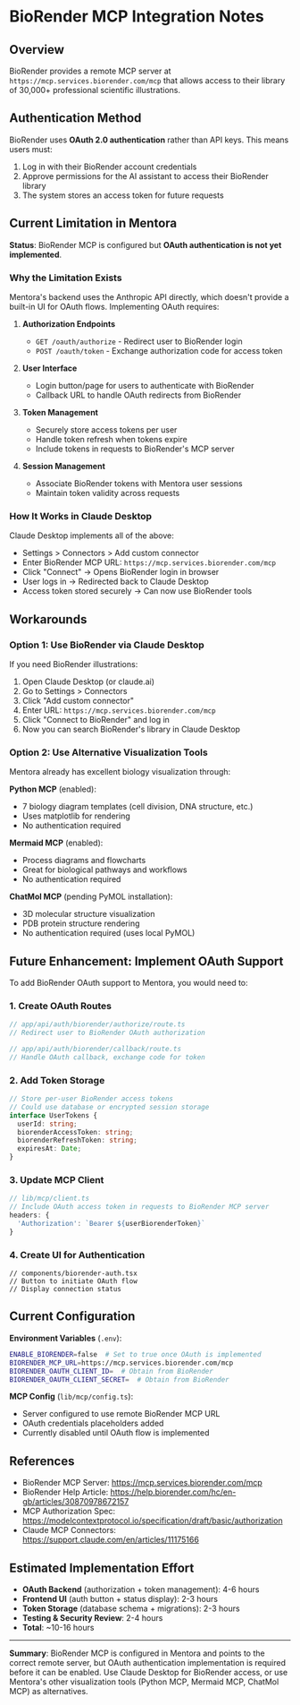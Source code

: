 # BioRender MCP Integration Notes

## Overview

BioRender provides a remote MCP server at `https://mcp.services.biorender.com/mcp` that allows access to their library of 30,000+ professional scientific illustrations.

## Authentication Method

BioRender uses **OAuth 2.0 authentication** rather than API keys. This means users must:
1. Log in with their BioRender account credentials
2. Approve permissions for the AI assistant to access their BioRender library
3. The system stores an access token for future requests

## Current Limitation in Mentora

**Status**: BioRender MCP is configured but **OAuth authentication is not yet implemented**.

### Why the Limitation Exists

Mentora's backend uses the Anthropic API directly, which doesn't provide a built-in UI for OAuth flows. Implementing OAuth requires:

1. **Authorization Endpoints**
   - `GET /oauth/authorize` - Redirect user to BioRender login
   - `POST /oauth/token` - Exchange authorization code for access token

2. **User Interface**
   - Login button/page for users to authenticate with BioRender
   - Callback URL to handle OAuth redirects from BioRender

3. **Token Management**
   - Securely store access tokens per user
   - Handle token refresh when tokens expire
   - Include tokens in requests to BioRender's MCP server

4. **Session Management**
   - Associate BioRender tokens with Mentora user sessions
   - Maintain token validity across requests

### How It Works in Claude Desktop

Claude Desktop implements all of the above:
- Settings > Connectors > Add custom connector
- Enter BioRender MCP URL: `https://mcp.services.biorender.com/mcp`
- Click "Connect" → Opens BioRender login in browser
- User logs in → Redirected back to Claude Desktop
- Access token stored securely → Can now use BioRender tools

## Workarounds

### Option 1: Use BioRender via Claude Desktop

If you need BioRender illustrations:
1. Open Claude Desktop (or claude.ai)
2. Go to Settings > Connectors
3. Click "Add custom connector"
4. Enter URL: `https://mcp.services.biorender.com/mcp`
5. Click "Connect to BioRender" and log in
6. Now you can search BioRender's library in Claude Desktop

### Option 2: Use Alternative Visualization Tools

Mentora already has excellent biology visualization through:

**Python MCP** (enabled):
- 7 biology diagram templates (cell division, DNA structure, etc.)
- Uses matplotlib for rendering
- No authentication required

**Mermaid MCP** (enabled):
- Process diagrams and flowcharts
- Great for biological pathways and workflows
- No authentication required

**ChatMol MCP** (pending PyMOL installation):
- 3D molecular structure visualization
- PDB protein structure rendering
- No authentication required (uses local PyMOL)

## Future Enhancement: Implement OAuth Support

To add BioRender OAuth support to Mentora, you would need to:

### 1. Create OAuth Routes
```typescript
// app/api/auth/biorender/authorize/route.ts
// Redirect user to BioRender OAuth authorization

// app/api/auth/biorender/callback/route.ts
// Handle OAuth callback, exchange code for token
```

### 2. Add Token Storage
```typescript
// Store per-user BioRender access tokens
// Could use database or encrypted session storage
interface UserTokens {
  userId: string;
  biorenderAccessToken: string;
  biorenderRefreshToken: string;
  expiresAt: Date;
}
```

### 3. Update MCP Client
```typescript
// lib/mcp/client.ts
// Include OAuth access token in requests to BioRender MCP server
headers: {
  'Authorization': `Bearer ${userBiorenderToken}`
}
```

### 4. Create UI for Authentication
```tsx
// components/biorender-auth.tsx
// Button to initiate OAuth flow
// Display connection status
```

## Current Configuration

**Environment Variables** (`.env`):
```bash
ENABLE_BIORENDER=false  # Set to true once OAuth is implemented
BIORENDER_MCP_URL=https://mcp.services.biorender.com/mcp
BIORENDER_OAUTH_CLIENT_ID=  # Obtain from BioRender
BIORENDER_OAUTH_CLIENT_SECRET=  # Obtain from BioRender
```

**MCP Config** (`lib/mcp/config.ts`):
- Server configured to use remote BioRender MCP URL
- OAuth credentials placeholders added
- Currently disabled until OAuth flow is implemented

## References

- BioRender MCP Server: https://mcp.services.biorender.com/mcp
- BioRender Help Article: https://help.biorender.com/hc/en-gb/articles/30870978672157
- MCP Authorization Spec: https://modelcontextprotocol.io/specification/draft/basic/authorization
- Claude MCP Connectors: https://support.claude.com/en/articles/11175166

## Estimated Implementation Effort

- **OAuth Backend** (authorization + token management): 4-6 hours
- **Frontend UI** (auth button + status display): 2-3 hours
- **Token Storage** (database schema + migrations): 2-3 hours
- **Testing & Security Review**: 2-4 hours
- **Total**: ~10-16 hours

---

**Summary**: BioRender MCP is configured in Mentora and points to the correct remote server, but OAuth authentication implementation is required before it can be enabled. Use Claude Desktop for BioRender access, or use Mentora's other visualization tools (Python MCP, Mermaid MCP, ChatMol MCP) as alternatives.
